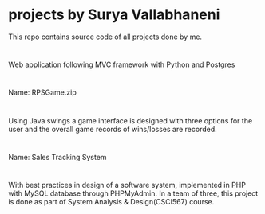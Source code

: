 # projects by Surya Vallabhaneni
This repo contains source code of all projects done by me.
#
Web application following MVC framework with Python and Postgres
#
Name: RPSGame.zip
#
Using Java swings a game interface is designed with three options for the user and the overall game records of wins/losses are recorded.
#
Name: Sales Tracking System
#
With best practices in design of a software system, implemented in PHP with MySQL database through PHPMyAdmin. In a team of three, this project is done as part of System Analysis & Design(CSCI567) course.
